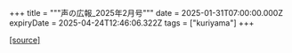 +++
title = """声の広報_2025年2月号"""
date = 2025-01-31T07:00:00.000Z
expiryDate = 2025-04-24T12:46:06.322Z
tags = ["kuriyama"]
+++


[[source]](https://www.town.kuriyama.hokkaido.jp/site/koho/30282.html)
